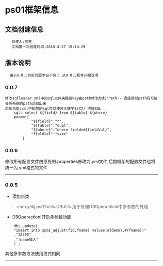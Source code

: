 # ps01框架信息 #
## 文档创建信息 #
```
   创建人:吕林
   文档第一次创建时间:2018-4-27 19:14:29
```
## 版本说明 ##
```
  由于0.0.5以前的版本记不住了,从0.0.5版本开始说明
```

### 0.0.7 ###
```
修改sqlloader.yml中的sql文件夹路径key由path修改为dirPath-- 直接读取path有可能会将系统的path读取出来
添加功能:xml中配置的sql可以使用关键字${XX} 拼接SQL 
    sql: select ${field} from ${table} ${where}
	param:{
			"${field}":"*",
			"${table}":"dual",
			"${where}":"where field=#{fieldVal}",
			"fieldVal":"xxxx"
		}
```

### 0.0.6 ###
修改所有配置文件由原先的.properties修改为.yml文件,后期框架的配置文件也将统一为.yml格式的文件

---

### 0.0.5 ###
- 添加新类
>com.yekj.ps01.utils.DBUtils 用于处理DBOperactionI中多参数的处理
- DBOperactionI开启多参数功能
```
    dbi.update(
    "insert into spms_adjust(fid,fname) values(#{demo},#{fname})"
    ,"12355"
    ,"fname插入"
    ) ;
```
其他多参数方法使用方式相同

---
